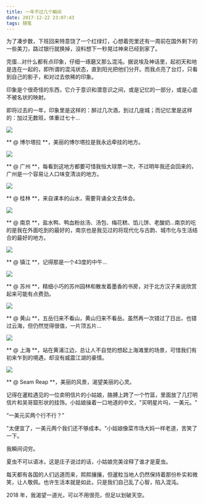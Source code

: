 ```yaml
---
title: 一年不过几个瞬间
date: 2017-12-22 23:07:43
tags: 随笔
---
```


为了凑步数，下班回来特意饶了一个红绿灯，心想着兜里还有一周前在国外剩下的一些美刀，路过银行就换掉，没料想下一秒晃过神来已经到家了。

完蛋...对什么都有点印象，仔细一琢磨又那么混沌。据说埃及神话里，起初天和地是连在一起的，即所谓的混沌状态，直到阳光把他们分开。而我点亮了台灯，只看到自己的影子，和对过去依稀的印象。

<!-- more -->

印象是个很奇怪的东西，它介于意识和潜意识之间，或是记忆的一部分，或是心底不被名状的映射。

即将过去的一年，印象里是这样的：醉过几次酒，到过几座城；而记忆里是这样的：加过无数班，体重过七十...

![](http://ocz1xi4bl.bkt.clouddn.com/IMG_5084.JPG)

** @ 博尔塔拉 **，美丽的博尔塔拉是我永远牵挂的地方。

![](http://ocz1xi4bl.bkt.clouddn.com/IMG_5322.JPG)

** @ 广州 **，每看到这地方都要可惜我恒大球票一次，不过明年我还会回来的，广州是一个容易让人口味变清淡的地方。

![](http://ocz1xi4bl.bkt.clouddn.com/IMG_5275.JPG)

** @ 桂林 **，来自课本的山水，需要背诵全文去体会。

![](http://ocz1xi4bl.bkt.clouddn.com/IMG_5777.JPG)

** @ 南京 **，盐水鸭、鸭血粉丝汤、汤包、梅花糕、馅儿饼、老酸奶...南京的吃的是我在外面吃到的最好的，南京也是我见过的将现代化与古韵、城市化与生活结合的最好的地方。

![](http://ocz1xi4bl.bkt.clouddn.com/P7230161.JPG)

** @ 镇江 **，记得那是一个43度的中午...

![](http://ocz1xi4bl.bkt.clouddn.com/P8260257.JPG)

** @ 苏州 **，精细小巧的苏州园林和散发着墨香的书房，对于北方汉子来说欣赏起来可能有点费劲。

![](http://ocz1xi4bl.bkt.clouddn.com/IMG_6029.JPG)

** @ 黄山 **，五岳归来不看山，黄山归来不看岳。虽然再一次错过了日出，也错过云海，但仍然觉得很值，一片顶五片...

![](http://ocz1xi4bl.bkt.clouddn.com/IMG_5859.JPG)

** @ 上海 **，站在黄浦江边，总让人不自觉的想起上海滩里的场景，可惜我们有初来乍到的境遇，却没有威震江湖的豪情。

![](http://ocz1xi4bl.bkt.clouddn.com/fullsizeoutput_e7.jpeg)

** @ Seam Reap **，美丽的风景，渴望美丽的心灵。

记得在暹粒遇见的一位卖明信片的小姑娘，胳膊上跨了一个竹篮，里面放了几打明信片和吴哥窟形状的挂饰。小姑娘操着一口地道的中文，"买明星片吗，一美元。"

“一美元买两个行不行？”

"太便宜了，一美元两个我们还不够成本。"小姑娘像菜市场大妈一样老道，苦笑了一下。

我瞬间词穷。

夏虫不可以语冰，这是庄子说过的话，小姑娘完美诠释了谁才是夏虫。

每天都有各国的人们远道而来，熙熙攘攘，但暹粒当地人仍然保持着那份朴实和微笑，让人敬佩。也许生活本就是如此，只是我们自己乱了心智，陷入混沌。

2018 年，我渴望一道光，可以不用很亮，但足以划破天空。

